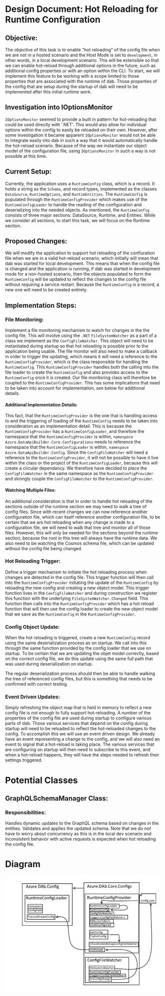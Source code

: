 # Design Document: Hot Reloading for Runtime Configuration
## Objective:
The objective of this task is to enable "hot reloading" of the config file when we are not in a hosted scenario and the Host Mode is set to `development`, in other words, in a local development scenario. This will be extensible so that we can enable hot-reload through additional options in the future, such as additional config properties or with an option within the CLI.  To start, we will implement this feature to be working with a scope limited to those properties that are associated with the runtime of dab. Those properties of the config that are setup during the startup of dab will need to be implemented after this initial runtime work. 



## Investigation into IOptionsMonitor
`IOptionsMonitor` seemed to provide a built in pattern for hot-reloading that could be used directly with '.NET'. This would also allow for individual options within the config to easily be reloaded on their own. However, after some investigation it became apparent `IOptionsMonitor` would not be able to integrate easily into dab in such a way that it would automatically handle the hot-reload scenario. Because of the way we instantiate our object model of the configuration file, using `IOptionsMonitor` in such a way is not possible at this time. 


## Current Setup:
Currently, the application uses a `RuntimeConfig` class, which is a record. It holds a string as the `Schema`, and record types, implemented as the classes `DataSource`, `RuntimeOptions`, and `RuntimEntities`. The `RuntimeConfig` is populated through the `RuntimeConfigProvider` which makes use of the `RuntimeConfigLoader` to handle the reading of the configuration and deserializing into the needed objects. As mentioned, the `RuntimeConfig` consists of three major sections: DataSource, Runtime, and Entities. While we consider all sections, to start this task, we will focus on the Runtime section.

## Proposed Changes:
We will modify the application to support hot reloading of the confiuration file when we are in a valid hot-reload scenario, which initially will mean that dab was started for local development. This means that when the config file is changed and the application is running, if dab was started in development mode for a non-hosted scenario, then the objects populated to form the `RuntimeConfig` will be updated to reflect the changes to the config file without requiring a service restart. Because the `RuntimeConfig` is a record, a new one will need to be created entirely.

## Implementation Steps:
### File Monitoring:

Implement a file monitoring mechanism to watch for changes in the the config file. This will involve using the `.NET` `FileSystemWatcher` as a part of a class we implement as the `ConfigFileWatcher`. This object will need to be instantiated during startup so that hot reloading is possible prior to the application being usable. The file monitor will also need to make a callback in order to trigger the updating, which means it will need a reference to the `RuntimeConfigProvider`, which is the class responsible for handling the `RuntimeConfig`. This `RuntimeConfigProvider` handles both the calling into the file loader to create the `RuntimeConfig` and also provides access to the `RuntimeConfig` once it is created. Our file monitoring class will therefore be coupled to the `RuntimeConfigProvider`. This has some implications that need to be taken into account for implementation, see below for additional details.


#### Additional Implementation Details:
This fact, that the `RuntimeConfigProvider` is the one that is handling access to and the triggering of loading of the `RuntimeConfig` needs to be taken into consideration as an implementation detail. This is because the `RuntimeConfigProvider` has a `RuntimeConfigLoader`, and therefore the namespace that the `RuntimeConfigProvider` is within, `namespace Azure.DataApiBuilder.Core.Configurations` needs to reference the namespace that the `RuntimeConfigLoader` is within, `namespace Azure.DataApiBuilder.Config`. Since the `ConfigFileWatcher` will need a reference to the `RuntimeConfigProvider`, it will not be possible to have it live within the class or the project of the `RuntimeConfigLoader`, because this will create a circular dependancy. We therefore have decided to place the `ConfigFileWatcher` in the same namespace as the `RuntimeConfigProvider` and strongly couple the `ConfigFileWatcher` to the `RuntimeConfigProvider`. 

#### Watching Multiple Files:
An additional consideration is that in order to handle hot reloading of the sections outside of the runtime section we may need to walk a tree of config files. Since with recent changes we can now reference another configuration file, which can itself reference another configuration file, to be certain that we are hot reloading when any change is made to a configuration file, we will need to walk that tree and monitor all of those files. However, this will only be needed for the sections beyond the runtime section, because the root in this tree will always have the runtime data. We also need to be watching the Cosmos schema file, which can be updated without the config file being changed.

### Hot Reloading Trigger:

Define a trigger mechanism to initiate the hot reloading process when changes are detected in the config file. This trigger function will then call into the `RuntimeConfigProvider` initiating the update of the `RuntimeConfig` by reloading the new config and creating a new object model. This trigger function lives in the `ConfigFileWatcher` and during construction we register this function with the underlying `FileSystemWatcher.Changed` field. This function then calls into the `RuntimeConfigProvider` which has a hot reload function that will then use the config loader to create the new object model that we save as the `RuntimeConfig` in the `RuntimeConfigProvider`.

### Config Object Update:

When the hot reloading is triggered, create a new `RuntimeConfig` record using the same deserialization process as on startup. We call into this through the same function provided by the config loader that we use on startup. To be certain that we are updating the objet model correctly, based on the correct config file, we do this update using the same full path that was used during deserialization on startup.

The regular deserialization process should then be able to handle walking the tree of referenced config files, but this is something that needs to be confirmed with correct testing.

### Event Driven Updates:

Simply refreshing the object map that is held in memory to reflect a new config file is not enough to fully support hot-reloading. A number of the properties of the config file are used during startup to configure various parts of dab. Those various services that depend on the config during startup will need to be reloaded to reflect the hot-reloaded changes to the config. To accomplish this we will use an event driven design. We already have an event representing a change to the config, and we will also need an event to signal that a hot-reload is taking place. The various services that are configuring on startup will then need to subscribe to this event, and when a hot-reload happens, they will have the steps needed to refresh their settings triggered.



# Potential Classes

## GraphQLSchemaManager Class:

### Responsibilities:
Handles dynamic updates to the GraphQL schema based on changes in the entities.
Validates and applies the updated schema. Note that we do not have to worry about concurrency as this is in the local dev scenario and inconsistent behavior with active requests is expected when hot reloading the config file.


# Diagram

![Class Diagram](HotReloadDiagram.jpg)